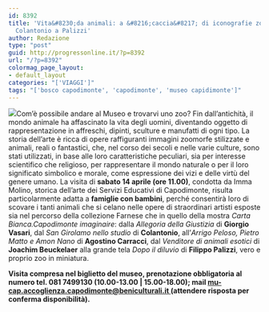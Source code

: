 ```yaml
---
id: 8392
title: 'Vita&#8230;da animali: a &#8216;caccia&#8217; di iconografie zoomorfe, da
  Colantonio a Palizzi'
author: Redazione
type: "post"
guid: http://progressonline.it/?p=8392
url: "/?p=8392"
colormag_page_layout:
- default_layout
categories: "['VIAGGI']"
tags: "['bosco capodimonte', 'capodimonte', 'museo capidimonte']"
---
```


![](https://progressonline.it/wp-content/uploads/2018/04/f30c40f4-5c2f-4c1a-a209-f2376328de7c-300x200.jpg)Com’è possibile andare al Museo e trovarvi uno zoo? Fin dall’antichità, il mondo animale ha affascinato la vita degli uomini, diventando oggetto di rappresentazione in affreschi, dipinti, sculture e manufatti di ogni tipo. La storia dell’arte è ricca di opere raffiguranti immagini zoomorfe stilizzate e animali, reali o fantastici, che, nel corso dei secoli e nelle varie culture, sono stati utilizzati, in base alle loro caratteristiche peculiari, sia per interesse scientifico che religioso, per rappresentare il mondo naturale o per il loro significato simbolico e morale, come espressione dei vizi e delle virtù del genere umano. La visita di **sabato 14 aprile (ore 11.00)**, condotta da Imma Molino, storica dell’arte dei Servizi Educativi di Capodimonte, risulta particolarmente adatta a **famiglie con bambini**, perché consentirà loro di scovare i tanti animali che si celano nelle opere di straordinari artisti esposte sia nel percorso della collezione Farnese che in quello della mostra *Carta Bianca.Capodimonte imaginaire*: dalla *Allegoria della Giustizia* di **Giorgio Vasari**, dal *San Girolamo nello studio* di **Colantonio**, all’*Arrigo Peloso, Pietro Matto e Amon Nano* di **Agostino Carracci**, dal *Venditore di animali esotici* di **Joachim Beuckelaer** alla grande tela *Dopo il diluvio* di **Filippo Palizzi**, vero e proprio zoo in miniatura.

**Visita compresa nel biglietto del museo, prenotazione obbligatoria al numero tel. 081 7499130 (10.00-13.00 | 15.00-18.00); mail [mu-cap.accoglienza.capodimonte@beniculturali.it ](https://beniculturali.us12.list-manage.com/track/click?u=0af3ee81939cc6a159bcca9db&id=1cc5d80632&e=222867d548)(attendere risposta per conferma disponibilità).**
